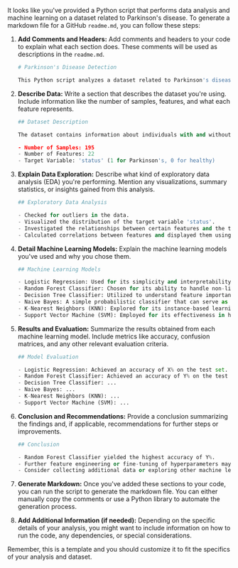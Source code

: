 It looks like you've provided a Python script that performs data analysis and machine learning on a dataset related to Parkinson's disease. To generate a markdown file for a GitHub `readme.md`, you can follow these steps:

1. **Add Comments and Headers:** Add comments and headers to your code to explain what each section does. These comments will be used as descriptions in the `readme.md`.

   ```python
   # Parkinson's Disease Detection

   This Python script analyzes a dataset related to Parkinson's disease and applies various machine learning algorithms for classification.
   ```

2. **Describe Data:** Write a section that describes the dataset you're using. Include information like the number of samples, features, and what each feature represents.

   ```python
   ## Dataset Description

   The dataset contains information about individuals with and without Parkinson's disease. It includes attributes such as vocal fundamental frequency, measures of variation in frequency and amplitude, as well as various other features related to voice characteristics.

   - Number of Samples: 195
   - Number of Features: 22
   - Target Variable: 'status' (1 for Parkinson's, 0 for healthy)
   ```

3. **Explain Data Exploration:** Describe what kind of exploratory data analysis (EDA) you're performing. Mention any visualizations, summary statistics, or insights gained from this analysis.

   ```python
   ## Exploratory Data Analysis

   - Checked for outliers in the data.
   - Visualized the distribution of the target variable 'status'.
   - Investigated the relationships between certain features and the target variable using bar plots.
   - Calculated correlations between features and displayed them using a heatmap.
   ```

4. **Detail Machine Learning Models:** Explain the machine learning models you've used and why you chose them.

   ```python
   ## Machine Learning Models

   - Logistic Regression: Used for its simplicity and interpretability.
   - Random Forest Classifier: Chosen for its ability to handle non-linearity and capture complex relationships.
   - Decision Tree Classifier: Utilized to understand feature importance and decision-making process.
   - Naive Bayes: A simple probabilistic classifier that can serve as a baseline model.
   - K-Nearest Neighbors (KNN): Explored for its instance-based learning approach.
   - Support Vector Machine (SVM): Employed for its effectiveness in high-dimensional spaces.
   ```

5. **Results and Evaluation:** Summarize the results obtained from each machine learning model. Include metrics like accuracy, confusion matrices, and any other relevant evaluation criteria.

   ```python
   ## Model Evaluation

   - Logistic Regression: Achieved an accuracy of X% on the test set. Confusion Matrix: ...
   - Random Forest Classifier: Achieved an accuracy of Y% on the test set. Confusion Matrix: ...
   - Decision Tree Classifier: ...
   - Naive Bayes: ...
   - K-Nearest Neighbors (KNN): ...
   - Support Vector Machine (SVM): ...
   ```

6. **Conclusion and Recommendations:** Provide a conclusion summarizing the findings and, if applicable, recommendations for further steps or improvements.

   ```python
   ## Conclusion

   - Random Forest Classifier yielded the highest accuracy of Y%.
   - Further feature engineering or fine-tuning of hyperparameters may improve model performance.
   - Consider collecting additional data or exploring other machine learning techniques for better results.
   ```

7. **Generate Markdown:** Once you've added these sections to your code, you can run the script to generate the markdown file. You can either manually copy the comments or use a Python library to automate the generation process.

8. **Add Additional Information (if needed):** Depending on the specific details of your analysis, you might want to include information on how to run the code, any dependencies, or special considerations.

Remember, this is a template and you should customize it to fit the specifics of your analysis and dataset.
